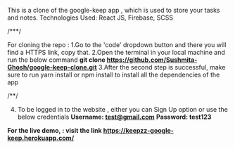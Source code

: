This is a clone of the google-keep app , which is used to store your tasks and notes.
Technologies Used: React JS, Firebase, SCSS


/***/

For cloning the repo : 
1.Go to the 'code' dropdown button and there you will find a HTTPS link, copy that.
2.Open the terminal in your local machine and run the below command
  **git clone https://github.com/Sushmita-Ghosh/google-keep-clone.git**
3.After the second step is successful, make sure to run yarn install or npm install to install all the dependencies of the app

/**/

4. To be logged in to the website , either you can Sign Up option or use the below credentials 
 **Username: test@gmail.com**
 **Password: test123**
 
**For the live demo, : visit the link  https://keepzz-google-keep.herokuapp.com/**
